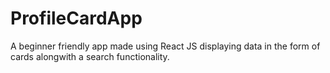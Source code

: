 # ProfileCardApp
A beginner friendly app made using React JS displaying data in the form of cards alongwith a search functionality.
